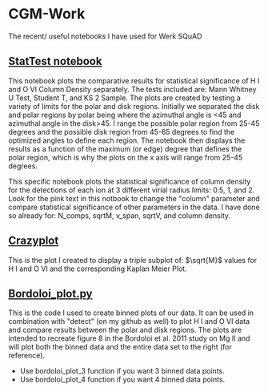 # CGM-Work
The recent/ useful notebooks I have used for Werk SQuAD

## [StatTest notebook](/stattest_ColDen.ipynb)

This notebook plots the comparative results for statistical significance of H I and O VI Column Density separately. The tests included are: Mann Whitney U Test, Student T, and KS 2 Sample. The plots are created by testing a variety of limits for the polar and disk regions. Initially we separated the disk and polar regions by polar being where the azimuthal angle is <45 and azimuthal angle in the disk>45. I range the possible polar region from 25-45 degrees and the possible disk region from 45-65 degrees to find the optimized angles to define each region. The notebook then displays the results as a function of the maximum (or edge) degree that defines the polar region, which is why the plots on the x axis will range from 25-45 degrees.

This specific notebook plots the statistical significance of column density for the detections of each ion at 3 different virial radius limits: 0.5, 1, and 2. Look for the pink text in this notbook to change the "column" parameter and compare statistical significance of other parameters in the data. I have done so already for: N_comps, sqrtM, v_span, sqrtV, and column density.

## [Crazyplot](/crazyplot.ipynb)

This is the plot I created to display a triple subplot of: $\sqrt{M}$ values for H I and O VI and the corresponding Kaplan Meier Plot.

## [Bordoloi_plot.py](/bordoloi_plot.py)
This is the code I used to create binned plots of our data. It can be used in combination with "detect" (on my github as well) to plot H I and O VI data and compare results between the polar and disk regions. The plots are intended to recreate figure 8 in the Bordoloi et al. 2011 study on Mg II and will plot both the binned data and the entire data set to the right (for reference).
- Use bordoloi_plot_3 function if you want 3 binned data points.
- Use bordoloi_plot_4 function if you want 4 binned data points.
